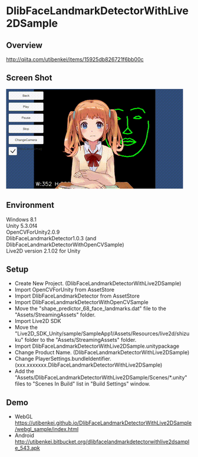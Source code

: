 DlibFaceLandmarkDetectorWithLive2DSample
====================

Overview
-----
<http://qiita.com/utibenkei/items/15925db826721f6bb00c>  

Screen Shot
-----
![DlibFaceDetectorWithLive2DSample_cap.gif](DlibFaceDetectorWithLive2DSample_cap.gif)


Environment
-----
Windows 8.1  
Unity 5.3.0f4  
OpenCVForUnity2.0.9  
DlibFaceLandmarkDetector1.0.3 (and DlibFaceLandmarkDetectorWithOpenCVSample)  
Live2D version 2.1.02 for Unity  


Setup
-----
* Create New Project. (DlibFaceLandmarkDetectorWithLive2DSample)
* Import OpenCVForUnity from AssetStore  
* Import DlibFaceLandmarkDetector from AssetStore  
* Import DlibFaceLandmarkDetectorWithOpenCVSample
* Move the "shape_predictor_68_face_landmarks.dat" file to the "Assets/StreamingAssets" folder.
* Import Live2D SDK
* Move the "Live2D_SDK_Unity/sample/SampleApp1/Assets/Resources/live2d/shizuku" folder to the "Assets/StreamingAssets" folder.
* Import DlibFaceLandmarkDetectorWithLive2DSample.unitypackage 
* Change Product Name. (DlibFaceLandmarkDetectorWithLive2DSample)  
* Change PlayerSettings.bundleIdentifier. (xxx.xxxxxxx.DlibFaceLandmarkDetectorWithLive2DSample)  
* Add the "Assets/DlibFaceLandmarkDetectorWithLive2DSample/Scenes/*.unity" files to "Scenes In Build" list in "Build Settings" window.

Demo
-----
- WebGL
<https://utibenkei.github.io/DlibFaceLandmarkDetectorWithLive2DSample/webgl_sample/index.html>
- Android
<http://utibenkei.bitbucket.org/dlibfacelandmarkdetectorwithlive2dsample_543.apk>


